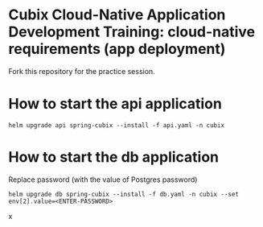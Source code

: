 # Cubix Cloud-Native Application Development Training: cloud-native requirements (app deployment)

Fork this repository for the practice session.

# How to start the api application

```shell
helm upgrade api spring-cubix --install -f api.yaml -n cubix
```

# How to start the db application

Replace password (with the value of Postgres password)

```shell
helm upgrade db spring-cubix --install -f db.yaml -n cubix --set env[2].value=<ENTER-PASSWORD>
```
x